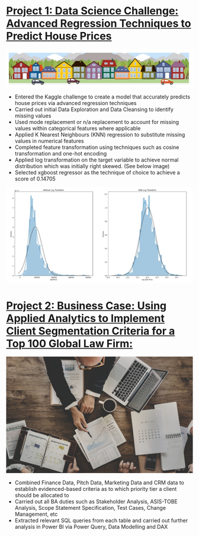 # [Project 1: Data Science Challenge: Advanced Regression Techniques to Predict House Prices](https://github.com/lmfwilliamson/Liam-Williamson/blob/main/house-price-regression-project%20(1).ipynb)

![](images/House%20Banner.jpg)

* Entered the Kaggle challenge to create a model that accurately predicts house prices via advanced regression techniques
* Carried out initial Data Exploration and Data Cleansing to identify missing values
* Used mode replacement or n/a replacement to account for missing values within categorical features where applicable
* Applied K Nearest Neighbours (KNN) regression to substitute missing values in numerical features
* Completed feature transformation using techniques such as cosine transformation and one-hot encoding
* Applied log transformation on the target variable to achieve normal distribution which was initially right skewed. (See below image)
* Selected xgboost regressor as the technique of choice to achieve a score of 0.14705

![](images/Distribution%20Transformation.jpg)

# [Project 2: Business Case: Using Applied Analytics to Implement Client Segmentation Criteria for a Top 100 Global Law Firm:](https://github.com/lmfwilliamson/Liam-Williamson/blob/main/images/Business%20Requirements%20Document.pdf)

![](images/Business%20Decision%20Making.jpg)

* Combined Finance Data, Pitch Data, Marketing Data and CRM data to establish evidenced-based criteria as to which priority tier a client should be allocated to
* Carried out all BA duties such as Stakeholder Analysis, ASIS-TOBE Analysis, Scope Statement Specification, Test Cases, Change Management, etc
* Extracted relevant SQL queries from each table and carried out further analysis in Power BI via Power Query, Data Modelling and DAX

